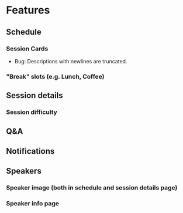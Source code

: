 # Features

## Schedule
### Session Cards
- Bug: Descriptions with newlines are truncated.
### "Break" slots (e.g. Lunch, Coffee)

## Session details
### Session difficulty

## Q&A

## Notifications

## Speakers
### Speaker image (both in schedule and session details page)
### Speaker info page
